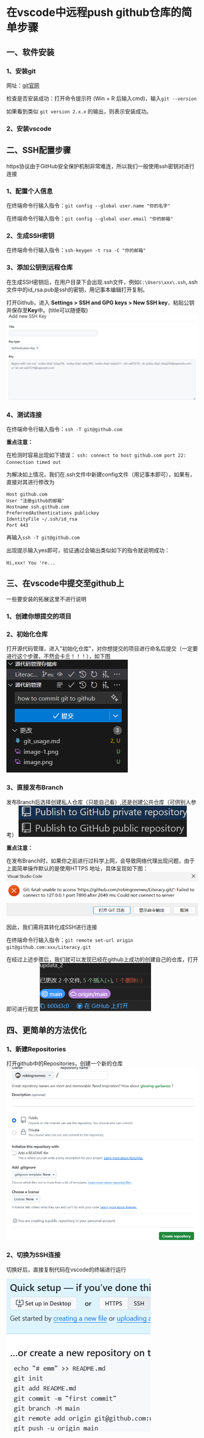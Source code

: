 # 在vscode中远程push github仓库的简单步骤

## 一、软件安装

### 1、安装git

网址：[git官网](https://git-scm.com/)

检查是否安装成功：打开命令提示符 (Win + R 后输入cmd)，输入`git --version`

如果看到类似 `git version 2.x.x` 的输出，则表示安装成功。

### 2、安装vscode

## 二、SSH配置步骤

https协议由于GitHub安全保护机制非常难连，所以我们一般使用ssh密钥对进行连接

### 1、配置个人信息

在终端命令行输入指令：`git config --global user.name "你的名字"`

在终端命令行输入指令：`git config --global user.email "你的邮箱"`

### 2、生成SSH密钥

在终端命令行输入指令：`ssh-keygen -t rsa -C "你的邮箱"`

### 3、添加公钥到远程仓库

在生成SSH密钥后，在用户目录下会出现.ssh文件，例如`C:\Users\xxx\.ssh`,.ssh文件中的id_rsa.pub是ssh的密钥，用记事本编辑打开复制。

打开Github，进⼊ **Settings > SSH and GPG keys > New SSH key**，粘贴公钥并保存至**Key**中。(title可以随便取)
![alt text](./image_git_usage/image.png)

### 4、测试连接

在终端命令行输入指令：`ssh -T git@github.com`

**重点注意：**

在检测时容易出现如下错误：
`ssh: connect to host github.com port 22: Connection timed out`

为解决如上情况，我们在.ssh文件中新建config文件（用记事本即可），如果有，直接对其进行修改为

    Host github.com 
    User "注册github的邮箱"
    Hostname ssh.github.com 
    PreferredAuthentications publickey 
    IdentityFile ~/.ssh/id_rsa 
    Port 443

再输入`ssh -T git@github.com`

出现提示输入yes即可，验证通过会输出类似如下的指令就说明成功：

`Hi,xxx! You 're...`

## 三、在vscode中提交至github上

一些要安装的拓展这里不进行说明

### 1、创建你想提交的项目

### 2、初始化仓库

打开源代码管理，进入"初始化仓库"，对你想提交的项目进行命名后提交（一定要进行这个步骤，不然会卡亖！！！），如下图
![alt text](./image_git_usage/image-2.png)

### 3、直接发布Branch

发布Branch后选择创建私人仓库（只能自己看）,还是创建公共仓库（可供别人参考）
![alt text](./image_git_usage/image-3.png)

**重点注意：**

在发布Branch时，如果你之前进行过科学上网，会导致网络代理出现问题，由于上面简单操作默认的是使用HTTPS 地址，具体呈现如下图：
![alt text](./image_git_usage/image-4.png)

因此，我们需将其转化成SSH进行连接

在终端命令行输入指令：`git remote set-url origin git@github.com:xxx/Literacy.git`

在经过上述步骤后，我们就可以发现已经在github上成功的创建自己的仓库，打开即可进行观赏
![alt text](./image_git_usage/image-5.png)

## 四、更简单的方法优化

### 1、新建Repositories

打开github中的Repositories，创建一个新的仓库
![alt text](./image_git_usage/image-6.png)

### 2、切换为SSH连接

切换好后，直接复制代码在vscode的终端进行运行

![alt text](./image_git_usage/image-7.png)